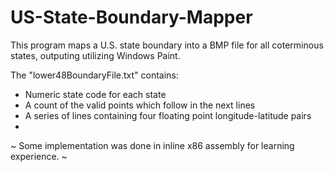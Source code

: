 # US-State-Boundary-Mapper

This program maps a U.S. state boundary into a BMP file for all coterminous states, outputing utilizing Windows Paint.

The "lower48BoundaryFile.txt" contains:
- Numeric state code for each state
- A count of the valid points which follow in the next lines
- A series of lines containing four floating point longitude-latitude pairs
- 
~ Some implementation was done in inline x86 assembly for learning experience. ~
